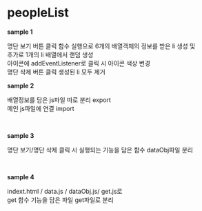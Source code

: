 # peopleList
<strong> sample 1 </strong> 
<br>
<p>
명단 보기 버튼 클릭 함수 실행으로 6개의 배열객체의 정보를 받은 li 생성 및<br>
추가로 1개의 li 배열에서 랜덤 생성 <br>
아이콘에 addEventListener로 클릭 시 아이콘 색상 변경 <br>
명단 삭제 버튼 클릭 생성된 li 모두 제거 <br>
</p>

<strong> sample 2 </strong>  <br>
<p>
배열정보를 담은 js파일 따로 분리 export <br>
메인 js파일에 연결 import </p> <br>


<strong> sample 3 </strong>  <br>

<p>
명단 보기/명단 삭제 클릭 시 실행되는 기능을 담은 함수 dataObj파일 분리 </p> <br>

<strong> sample 4 </strong>  <br>

<p>
indext.html / data.js / dataObj.js/ get.js로 <br>
get 함수 기능을 담은 파일 get파일로 분리 </p><br>



